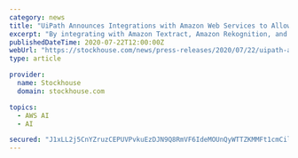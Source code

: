 ```yaml
---
category: news
title: "UiPath Announces Integrations with Amazon Web Services to Allow Organizations to Modernize Customer Experiences and Scale Enterprise Productivity"
excerpt: "By integrating with Amazon Textract, Amazon Rekognition, and Amazon Connect, the UiPath Platform can boost employee productivity, enhance customer experience, and accelerate digital transformation through dynamically-scaled AI-powered RPA solutions."
publishedDateTime: 2020-07-22T12:00:00Z
webUrl: "https://stockhouse.com/news/press-releases/2020/07/22/uipath-announces-integrations-with-amazon-web-services-to-allow-organizations"
type: article

provider:
  name: Stockhouse
  domain: stockhouse.com

topics:
  - AWS AI
  - AI

secured: "J1xLL2j5CnYZruzCEPUVPvkuEzDJN9Q8RmVF6IdeMOUnQyWTTZKMMFt1cmCiljwkOFVX2++UyfGrAe72gMhMpHDyOLtaWx5irioEoT9F+g+4UrJqbA79oKEzJRnKT/hUpQ8zaXjmAdlXDcyHtfY4enQmezXkJGT1QYCCJQKzs3DrAe0c9HVenqVnVEEczakIoB1jZjqO5tFAVaqV2vibje5jDaAnzGQbCNXrAhAGnakVVp76G1+X1pBTA+dweU4nnhDCHhGRTjhbAtiql1s2PMk1v9rDsauPe3UJ8yCyuJU9/3WTfZcRNso2nb9J8wavmcfa45J5Pf3DEL2Te+xlMw==;OKSSDkNPhXtAdKIX3eWFFQ=="
---
```


